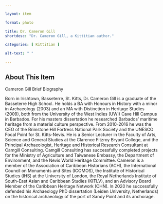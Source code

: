 ```yaml
--- 

layout: item

format: photo 

title: Dr. Cameron Gill
shortdesc: "Dr. Cameron Gill, a Kittitian author."

categories: [ Kittitian ] 

alt-text: " "

--- 
```


## About This Item 

Cameron Gill Brief Biography

Born in Irishtown, Basseterre, St. Kitts, Dr. Cameron Gill is a graduate of the Basseterre High
School. He holds a BA with Honours in History with a minor in Archaeology (2003) and an MA
with Distinction in Heritage Studies (2009), both from the University of the West Indies (UWI)
Cave Hill Campus in Barbados. For his masters dissertation he researched Barbados’ maritime
heritage from a material culture perspective.
From 2010-2016 he was the CEO of the Brimstone Hill Fortress National Park Society and the
UNESCO Focal Point for St. Kitts-Nevis. He is a Senior Lecturer in the Faculty of Arts, Science
and General Studies at the Clarence Fitzroy Bryant College, and the Principal Archaeologist,
Heritage and Historical Research Consultant at Camgill Consulting. Camgill Consulting has
successfully completed projects for the Ministry of Agriculture and Taiwanese Embassy, the
Department of Environment, and the Nevis World Heritage Committee.
Cameron is a member of the Association of Caribbean Historians (ACH), the International
Council on Monuments and Sites (ICOMOS), the Institute of Historical Studies (IHS) at the
University of London, the Royal Netherlands Institute of South-East Asian and Caribbean
Studies (KITLV), and an Advisory Board Member of the Caribbean Heritage Network (CHN).
In 2020 he successfully defended his Archaeology PhD dissertation (Leiden University,
Netherlands) on the historical archaeology of the port of Sandy Point and its anchorage.
